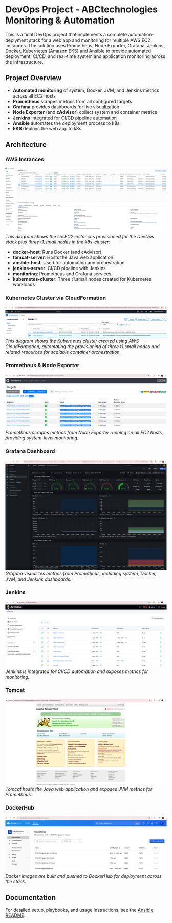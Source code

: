 

# DevOps Project - ABCtechnologies Monitoring & Automation 

This is a final DevOps project that implements a complete automation-deplyment stack for a web app and monitoring for multiple AWS EC2 instances. The solution uses Prometheus, Node Exporter, Grafana, Jenkins, Docker, Kubernetes (Amazon EKS) and Ansible to provide automated deployment, CI/CD, and real-time system and application monitoring across the infrastructure.

## Project Overview

- **Automated monitoring** of system, Docker, JVM, and Jenkins metrics across all EC2 hosts
- **Prometheus** scrapes metrics from all configured targets
- **Grafana** provides dashboards for live visualization
- **Node Exporter** (and **cAdvisor**) collect system and container metrics
- **Jenkins** integrated for CI/CD pipeline automation
- **Ansible** automates the deployment process to k8s
- **EKS** deploys the web app to k8s

## Architecture


### AWS Instances

![AWS Instances](images/aws-instances.png)
*This diagram shows the six EC2 instances provisioned for the DevOps stack plus three t1.small nodes in the k8s-cluster:*
- **docker-host**: Runs Docker (and cAdvisor)
- **tomcat-server**: Hosts the Java web application
- **ansible-host**: Used for automation and orchestration
- **jenkins-server**: CI/CD pipeline with Jenkins
- **monitoring**: Prometheus and Grafana services
- **kubernetes-cluster**: Three t1.small nodes created for Kubernetes workloads

### Kubernetes Cluster via CloudFormation
![Kubernetes Cluster CloudFormation](images/k8s-cloudformation.png)
*This diagram shows the Kubernetes cluster created using AWS CloudFormation, automating the provisioning of three t1.small nodes and related resources for scalable container orchestration.*

### Prometheus & Node Exporter
![Prometheus & Node Exporter](images/prometheus-nodexporter.png)
*Prometheus scrapes metrics from Node Exporter running on all EC2 hosts, providing system-level monitoring.*

### Grafana Dashboard
![Grafana Dashboard](images/grafana.png)
*Grafana visualizes metrics from Prometheus, including system, Docker, JVM, and Jenkins dashboards.*

### Jenkins
![Jenkins](images/jenkins.png)
*Jenkins is integrated for CI/CD automation and exposes metrics for monitoring.*

### Tomcat
![Tomcat](images/tomcat.png)
*Tomcat hosts the Java web application and exposes JVM metrics for Prometheus.*

### DockerHub
![DockerHub](images/dockerhub.png)
*Docker images are built and pushed to DockerHub for deployment across the stack.*

## Documentation

For detailed setup, playbooks, and usage instructions, see the [Ansible README](ansible/README.md).
